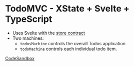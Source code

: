 # TodoMVC - XState + Svelte + TypeScript

- Uses Svelte with the [store contract](https://svelte.dev/docs#Store_contract)
- Two machines:
  - `todosMachine` controls the overall Todos application
  - `todoMachine` controls each individual todo item.

[CodeSandbox](https://codesandbox.io/embed/github/annaghi/xstate-todo-mvc-svelte)
